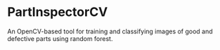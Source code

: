 # PartInspectorCV
An OpenCV-based tool for training and classifying images of good and defective parts using random forest.
